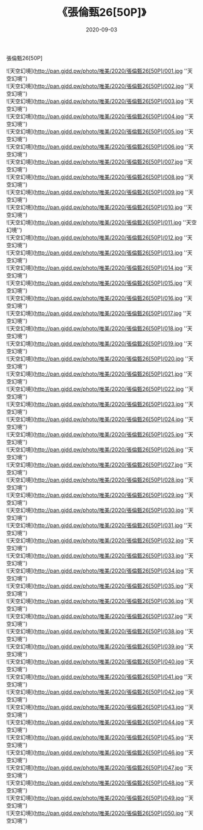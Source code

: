 ﻿---
layout: post
title:  《張倫甄26[50P]》
date:   2020-09-03
img: http://pan.gjdd.pw/photo/唯美/2020/張倫甄26[50P]/000.jpg
categories: [美女, 清纯, 唯美]
---

張倫甄26[50P]



![天空幻境](http://pan.gjdd.pw/photo/唯美/2020/張倫甄26[50P]/001.jpg ''天空幻境'') <br>
![天空幻境](http://pan.gjdd.pw/photo/唯美/2020/張倫甄26[50P]/002.jpg ''天空幻境'') <br>
![天空幻境](http://pan.gjdd.pw/photo/唯美/2020/張倫甄26[50P]/003.jpg ''天空幻境'') <br>
![天空幻境](http://pan.gjdd.pw/photo/唯美/2020/張倫甄26[50P]/004.jpg ''天空幻境'') <br>
![天空幻境](http://pan.gjdd.pw/photo/唯美/2020/張倫甄26[50P]/005.jpg ''天空幻境'') <br>
![天空幻境](http://pan.gjdd.pw/photo/唯美/2020/張倫甄26[50P]/006.jpg ''天空幻境'') <br>
![天空幻境](http://pan.gjdd.pw/photo/唯美/2020/張倫甄26[50P]/007.jpg ''天空幻境'') <br>
![天空幻境](http://pan.gjdd.pw/photo/唯美/2020/張倫甄26[50P]/008.jpg ''天空幻境'') <br>
![天空幻境](http://pan.gjdd.pw/photo/唯美/2020/張倫甄26[50P]/009.jpg ''天空幻境'') <br>
![天空幻境](http://pan.gjdd.pw/photo/唯美/2020/張倫甄26[50P]/010.jpg ''天空幻境'') <br>
![天空幻境](http://pan.gjdd.pw/photo/唯美/2020/張倫甄26[50P]/011.jpg ''天空幻境'') <br>
![天空幻境](http://pan.gjdd.pw/photo/唯美/2020/張倫甄26[50P]/012.jpg ''天空幻境'') <br>
![天空幻境](http://pan.gjdd.pw/photo/唯美/2020/張倫甄26[50P]/013.jpg ''天空幻境'') <br>
![天空幻境](http://pan.gjdd.pw/photo/唯美/2020/張倫甄26[50P]/014.jpg ''天空幻境'') <br>
![天空幻境](http://pan.gjdd.pw/photo/唯美/2020/張倫甄26[50P]/015.jpg ''天空幻境'') <br>
![天空幻境](http://pan.gjdd.pw/photo/唯美/2020/張倫甄26[50P]/016.jpg ''天空幻境'') <br>
![天空幻境](http://pan.gjdd.pw/photo/唯美/2020/張倫甄26[50P]/017.jpg ''天空幻境'') <br>
![天空幻境](http://pan.gjdd.pw/photo/唯美/2020/張倫甄26[50P]/018.jpg ''天空幻境'') <br>
![天空幻境](http://pan.gjdd.pw/photo/唯美/2020/張倫甄26[50P]/019.jpg ''天空幻境'') <br>
![天空幻境](http://pan.gjdd.pw/photo/唯美/2020/張倫甄26[50P]/020.jpg ''天空幻境'') <br>
![天空幻境](http://pan.gjdd.pw/photo/唯美/2020/張倫甄26[50P]/021.jpg ''天空幻境'') <br>
![天空幻境](http://pan.gjdd.pw/photo/唯美/2020/張倫甄26[50P]/022.jpg ''天空幻境'') <br>
![天空幻境](http://pan.gjdd.pw/photo/唯美/2020/張倫甄26[50P]/023.jpg ''天空幻境'') <br>
![天空幻境](http://pan.gjdd.pw/photo/唯美/2020/張倫甄26[50P]/024.jpg ''天空幻境'') <br>
![天空幻境](http://pan.gjdd.pw/photo/唯美/2020/張倫甄26[50P]/025.jpg ''天空幻境'') <br>
![天空幻境](http://pan.gjdd.pw/photo/唯美/2020/張倫甄26[50P]/026.jpg ''天空幻境'') <br>
![天空幻境](http://pan.gjdd.pw/photo/唯美/2020/張倫甄26[50P]/027.jpg ''天空幻境'') <br>
![天空幻境](http://pan.gjdd.pw/photo/唯美/2020/張倫甄26[50P]/028.jpg ''天空幻境'') <br>
![天空幻境](http://pan.gjdd.pw/photo/唯美/2020/張倫甄26[50P]/029.jpg ''天空幻境'') <br>
![天空幻境](http://pan.gjdd.pw/photo/唯美/2020/張倫甄26[50P]/030.jpg ''天空幻境'') <br>
![天空幻境](http://pan.gjdd.pw/photo/唯美/2020/張倫甄26[50P]/031.jpg ''天空幻境'') <br>
![天空幻境](http://pan.gjdd.pw/photo/唯美/2020/張倫甄26[50P]/032.jpg ''天空幻境'') <br>
![天空幻境](http://pan.gjdd.pw/photo/唯美/2020/張倫甄26[50P]/033.jpg ''天空幻境'') <br>
![天空幻境](http://pan.gjdd.pw/photo/唯美/2020/張倫甄26[50P]/034.jpg ''天空幻境'') <br>
![天空幻境](http://pan.gjdd.pw/photo/唯美/2020/張倫甄26[50P]/035.jpg ''天空幻境'') <br>
![天空幻境](http://pan.gjdd.pw/photo/唯美/2020/張倫甄26[50P]/036.jpg ''天空幻境'') <br>
![天空幻境](http://pan.gjdd.pw/photo/唯美/2020/張倫甄26[50P]/037.jpg ''天空幻境'') <br>
![天空幻境](http://pan.gjdd.pw/photo/唯美/2020/張倫甄26[50P]/038.jpg ''天空幻境'') <br>
![天空幻境](http://pan.gjdd.pw/photo/唯美/2020/張倫甄26[50P]/039.jpg ''天空幻境'') <br>
![天空幻境](http://pan.gjdd.pw/photo/唯美/2020/張倫甄26[50P]/040.jpg ''天空幻境'') <br>
![天空幻境](http://pan.gjdd.pw/photo/唯美/2020/張倫甄26[50P]/041.jpg ''天空幻境'') <br>
![天空幻境](http://pan.gjdd.pw/photo/唯美/2020/張倫甄26[50P]/042.jpg ''天空幻境'') <br>
![天空幻境](http://pan.gjdd.pw/photo/唯美/2020/張倫甄26[50P]/043.jpg ''天空幻境'') <br>
![天空幻境](http://pan.gjdd.pw/photo/唯美/2020/張倫甄26[50P]/044.jpg ''天空幻境'') <br>
![天空幻境](http://pan.gjdd.pw/photo/唯美/2020/張倫甄26[50P]/045.jpg ''天空幻境'') <br>
![天空幻境](http://pan.gjdd.pw/photo/唯美/2020/張倫甄26[50P]/046.jpg ''天空幻境'') <br>
![天空幻境](http://pan.gjdd.pw/photo/唯美/2020/張倫甄26[50P]/047.jpg ''天空幻境'') <br>
![天空幻境](http://pan.gjdd.pw/photo/唯美/2020/張倫甄26[50P]/048.jpg ''天空幻境'') <br>
![天空幻境](http://pan.gjdd.pw/photo/唯美/2020/張倫甄26[50P]/049.jpg ''天空幻境'') <br>
![天空幻境](http://pan.gjdd.pw/photo/唯美/2020/張倫甄26[50P]/050.jpg ''天空幻境'') <br>